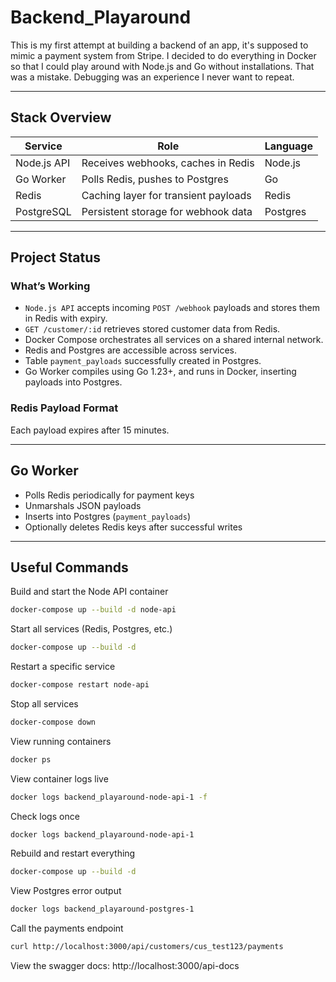 ﻿# Backend_Playaround

This is my first attempt at building a backend of an app, it's supposed to mimic a payment system from Stripe. I decided to do everything in Docker so that I could play around with Node.js and Go without installations. That was a mistake. Debugging was an experience I never want to repeat. 

---

## Stack Overview

| Service      | Role                                 | Language   |
|-------------|--------------------------------------|------------|
| Node.js API | Receives webhooks, caches in Redis   | Node.js    |
| Go Worker   | Polls Redis, pushes to Postgres      | Go         |
| Redis       | Caching layer for transient payloads | Redis      |
| PostgreSQL  | Persistent storage for webhook data  | Postgres   |

---

## Project Status

### What’s Working
- `Node.js API` accepts incoming `POST /webhook` payloads and stores them in Redis with expiry.
- `GET /customer/:id` retrieves stored customer data from Redis.
- Docker Compose orchestrates all services on a shared internal network.
- Redis and Postgres are accessible across services.
- Table `payment_payloads` successfully created in Postgres.
- Go Worker compiles using Go 1.23+, and runs in Docker, inserting payloads into Postgres.

### Redis Payload Format

Each payload expires after 15 minutes.

---

##  Go Worker

- Polls Redis periodically for payment keys
- Unmarshals JSON payloads
- Inserts into Postgres (`payment_payloads`)
- Optionally deletes Redis keys after successful writes

---

## Useful Commands



Build and start the Node API container	
```bash
docker-compose up --build -d node-api
```
Start all services (Redis, Postgres, etc.)	
```bash
docker-compose up --build -d
```

Restart a specific service
```bash
docker-compose restart node-api
```

Stop all services	
```bash
docker-compose down
```

View running containers	
```bash
docker ps
```

View container logs live	
```bash
docker logs backend_playaround-node-api-1 -f
```

Check logs once	
```bash
docker logs backend_playaround-node-api-1
```

Rebuild and restart everything	
```bash
docker-compose up --build -d
```

View Postgres error output
```bash
docker logs backend_playaround-postgres-1
```

Call the payments endpoint	
```bash
curl http://localhost:3000/api/customers/cus_test123/payments
```

View the swagger docs: http://localhost:3000/api-docs
